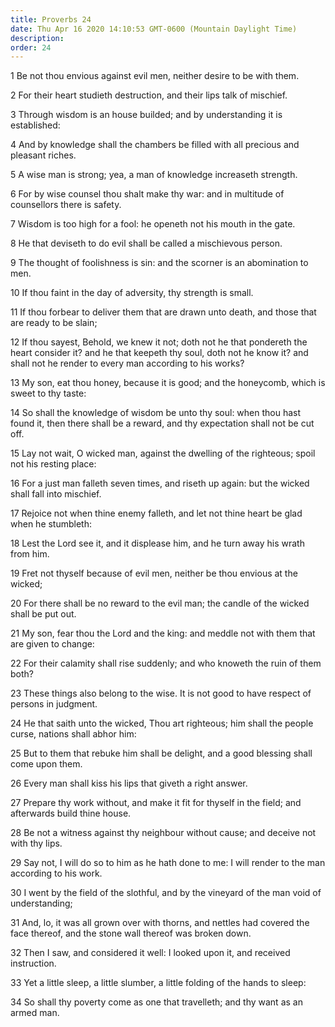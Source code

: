 ```yaml
---
title: Proverbs 24
date: Thu Apr 16 2020 14:10:53 GMT-0600 (Mountain Daylight Time)
description: 
order: 24
---
```


<p>1 Be not thou envious against evil men, neither desire to be with them.</p>
<p>2 For their heart studieth destruction, and their lips talk of mischief.</p>
<p>
  3 Through wisdom is an house builded; and by understanding it is established:
</p>
<p>
  4 And by knowledge shall the chambers be filled with all precious and pleasant
  riches.
</p>
<p>5 A wise man is strong; yea, a man of knowledge increaseth strength.</p>
<p>
  6 For by wise counsel thou shalt make thy war: and in multitude of counsellors
  there is safety.
</p>
<span></span>
<p>7 Wisdom is too high for a fool: he openeth not his mouth in the gate.</p>
<p>8 He that deviseth to do evil shall be called a mischievous person.</p>
<p>
  9 The thought of foolishness is sin: and the scorner is an abomination to men.
</p>
<p>10 If thou faint in the day of adversity, thy strength is small.</p>
<p>
  11 If thou forbear to deliver them that are drawn unto death, and those that
  are ready to be slain;
</p>
<p>
  12 If thou sayest, Behold, we knew it not; doth not he that pondereth the
  heart consider it? and he that keepeth thy soul, doth not he know it? and
  shall not he render to every man according to his works?
</p>
<p>
  13 My son, eat thou honey, because it is good; and the honeycomb, which is
  sweet to thy taste:
</p>
<p>
  14 So shall the knowledge of wisdom be unto thy soul: when thou hast found it,
  then there shall be a reward, and thy expectation shall not be cut off.
</p>
<p>
  15 Lay not wait, O wicked man, against the dwelling of the righteous; spoil
  not his resting place:
</p>
<p>
  16 For a just man falleth seven times, and riseth up again: but the wicked
  shall fall into mischief.
</p>
<p>
  17 Rejoice not when thine enemy falleth, and let not thine heart be glad when
  he stumbleth:
</p>
<p>
  18 Lest the Lord see it, and it displease him, and he turn away his wrath from
  him.
</p>
<p>
  19 Fret not thyself because of evil men, neither be thou envious at the
  wicked;
</p>
<p>
  20 For there shall be no reward to the evil man; the candle of the wicked
  shall be put out.
</p>
<p>
  21 My son, fear thou the Lord and the king: and meddle not with them that are
  given to change:
</p>
<p>
  22 For their calamity shall rise suddenly; and who knoweth the ruin of them
  both?
</p>
<p>
  23 These things also belong to the wise. It is not good to have respect of
  persons in judgment.
</p>
<p>
  24 He that saith unto the wicked, Thou art righteous; him shall the people
  curse, nations shall abhor him:
</p>
<p>
  25 But to them that rebuke him shall be delight, and a good blessing shall
  come upon them.
</p>
<p>26 Every man shall kiss his lips that giveth a right answer.</p>
<p>
  27 Prepare thy work without, and make it fit for thyself in the field; and
  afterwards build thine house.
</p>
<p>
  28 Be not a witness against thy neighbour without cause; and deceive not with
  thy lips.
</p>
<p>
  29 Say not, I will do so to him as he hath done to me: I will render to the
  man according to his work.
</p>
<p>
  30 I went by the field of the slothful, and by the vineyard of the man void of
  understanding;
</p>
<p>
  31 And, lo, it was all grown over with thorns, and nettles had covered the
  face thereof, and the stone wall thereof was broken down.
</p>
<p>
  32 Then I saw, and considered it well: I looked upon it, and received
  instruction.
</p>
<p>
  33 Yet a little sleep, a little slumber, a little folding of the hands to
  sleep:
</p>
<p>
  34 So shall thy poverty come as one that travelleth; and thy want as an armed
  man.
</p>
